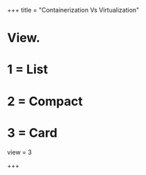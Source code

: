 +++
title = "Containerization Vs Virtualization"

# View.
#   1 = List
#   2 = Compact
#   3 = Card
view = 3

+++